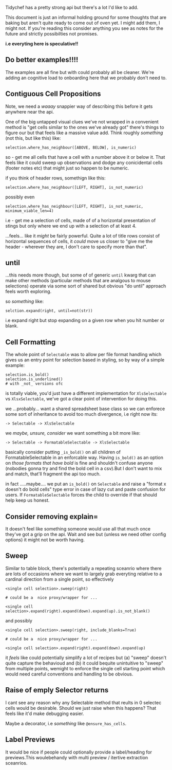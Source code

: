 Tidychef has a pretty strong api but there's a lot I'd like to add.

This document is just an informal holding ground for some thoughts that are baking but aren't quite ready to come out of oven yet. I might add them, I might not. If you're reading this consider anything you see as notes for the future and strictly possibilties not promises.

**i.e everyting here is speculative!!**

## Do better examples!!!!

The examples are all fine but with could probably all be cleaner. We're adding an cognitive load to onboarding here that we probably don't need to.


## Contiguous Cell Propositions

Note, we need a _waaay_ snappier way of describing this before it gets anywhere near the api.

One of the big untapped visual clues we've not wrapped in a convenient method is "get cells similar to the ones we've already got" there's things to figure our but that feels like a massive value add. Think roughly _something_ (not this, but like this) like:

```
selection.where_has_neighbour([ABOVE, BELOW], is_numeric)
```

so - get me all cells that have a cell with a number above it or below it. That feels like it could sweep up observations and dodge any conicidental cells (footer notes etc) that might just so happen to be numeric. 

if you think of header rows, somethign like this:

```
selection.where_has_neighbour([LEFT, RIGHT], is_not_numeric)
```

possibly even

```
selection.where_has_neighbour([LEFT, RIGHT], is_not_numeric, minimum_viable_len=4)
```

i.e - get me a selection of cells, made of of a horizontal presentation of stings but only where we end up with a selection of at least 4.

...feels... like it _might_ be fairly powerful. Quite a lot of title rows consist of horizontal sequences of cells, it _could_ move us closer to "give me the header - wherever they are, I don't care to specify more than that". 


## until

...this needs more though, but some of of generic `until` kwarg that can make other methods (particular methods that are analgous to mouse selections) operate via some sort of shared but obvious "do until" approach feels worth exploring.

so _something_ like:

```
selction.expand(right, until=not(str))
```

i.e expand right but stop expanding on a given row when you hit number or blank.

## Cell Formatting

The whole point of `Selectable` was to allow per file format handling which gives us an entry point for selection based in styling, so by way of a simple example:

```
selection.is_bold()
selection.is_underlined()
# with _not_ versions ofc
```

is totally viable, you'd just have a different implementation for `XlsSelectable` vs `XlsxSelectable`, we've got a clear point of intervention for doing this.

we ...probably... want a shared spreadsheet base class so we can enforece some sort of inheritance to avoid too much divergence, i.e right now its:

```
-> Selectable -> XlsSelectable
```

we _maybe, unsure, consider_ we want something a bit more like:

```
-> Selectable -> FormatableSelectable -> XlsSelectable
```

basically consider putting `_is_bold()` on all children of FormatableSelectable in an enforcable way. Having `is_bold()` as an option on _those formats that have bold_ is fine and shouldn't confuse anyone (nobodies gonna try and find the bold cell in a csv).But I don't want to mix and match, that'll fragment the api too much.

in fact .....maybe.... we put an `is_bold()` on `Selectable` and raise a "format x doesn't do bold cells" type error in case of lazy cut and paste confusion for users. If `FormatableSelectable` forces the child to override if that should help keep us honest.

## Consider removing explain=

It doesn't feel like something someone would use all that much once they've got a grip on the api. Wait and see but (unless we need other config options) it might not be worth having.

## Sweep

Similar to table block, there's potentially a repeating sceanrio where there are lots of occasions where we want to largely grab everyting relative to a cardinal direction from a single point, so effectively

```
<single cell selection>.sweep(right)

# could be a  nice proxy/wrapper for ...

<single cell selection>.expand(right).expand(down).expand(up).is_not_blank()
```

and possibly

```
<single cell selection>.sweep(right, include_blanks=True)

# could be a  nice proxy/wrapper for ...

<single cell selection>.expand(right).expand(down).expand(up)
```

it _feels_ like could potentially simplify a lot of recipes but (a) "sweep" doesn't quite capture the behavioud and (b) it could bequite unintuitive to "sweep" from multiple points, wemight to enforce the single cell starting point which would need careful conventions and handling to be obvious.

## Raise of emply Selector returns

I cant see any reason why any Selectable method that reults in 0 selectec cells would be desirable. Should we just raise when this happens? That feels like it'd make debugging easier. 

Maybe a decorator, i.e _something_ like `@ensure_has_cells`.

## Label Previews

It would be nice if people could optionally provide a label/heading for previews.This woulebehandy with multi preview / itertive extraction sceanrios.